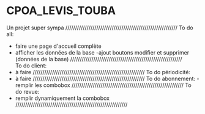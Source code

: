 # CPOA_LEVIS_TOUBA
Un projet super sympa
//////////////////////////////////////////////////////////
To do all:
- faire une page d'accueil complète
- afficher les données de la base
  -ajout boutons modifier et supprimer (données de la base)
//////////////////////////////////////////////////////////  
To do client:
- à faire
//////////////////////////////////////////////////////////
To do périodicité:
- à faire
//////////////////////////////////////////////////////////
To do abonnement:
  -remplir les combobox
//////////////////////////////////////////////////////////
To do revue:
- remplir dynamiquement la combobox
//////////////////////////////////////////////////////////
